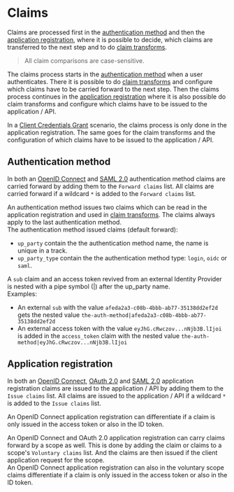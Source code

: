 # Claims

Claims are processed first in the [authentication method](#authentication-method) and then the [application registration](#application-registration), where it is possible to decide, which claims are transferred to the next step and to do [claim transforms](claim-transform.md).

> All claim comparisons are case-sensitive.

The claims process starts in the [authentication method](parties.md#authentication-method) when a user authenticates. There it is possible to do [claim transforms](claim-transform.md) and configure which claims have to be carried forward to the next step.
Then the claims process continues in the [application registration](parties.md#application-registration) where it is also possible do claim transforms and configure which claims have to be issued to the application / API.

In a [Client Credentials Grant](app-reg-oauth-2.0.md#client-credentials-grant) scenario, the claims process is only done in the application registration. The same goes for the claim transforms and the configuration of which claims have to be issued to the application / API.

## Authentication method
In both an [OpenID Connect](auth-met-oidc.md) and [SAML 2.0](auth-met-saml-2.0.md) authentication method claims are carried forward by adding them to the `Forward claims` list. All claims are carried forward if a wildcard `*` is added to the `Forward claims` list.

An authentication method issues two claims which can be read in the application registration and used in [claim transforms](claim-transform.md). The claims always apply to the last authentication method.  
The authentication method issued claims (default forward):

- `up_party` contain the the authentication method name, the name is unique in a track.
- `up_party_type` contain the the authentication method type: `login`, `oidc` or `saml`.

A `sub` claim and an access token revived from an external Identity Provider is nested with a pipe symbol (|) after the up_party name.  
Examples: 

 - An external `sub` with the value `afeda2a3-c08b-4bbb-ab77-35138dd2ef2d` gets the nested value `the-auth-method|afeda2a3-c08b-4bbb-ab77-35138dd2ef2d`
 - An external access token with the value `eyJhG.cRwczov...nNjb3B.lIjoi` is added in the `access_token` claim with the nested value `the-auth-method|eyJhG.cRwczov...nNjb3B.lIjoi`

## Application registration
In both an [OpenID Connect](app-reg-oidc.md), [OAuth 2.0](app-reg-oauth-2.0.md) and [SAML 2.0](app-reg-saml-2.0.md) application registration claims are issued to the application / API by adding them to the `Issue claims` list. All claims are issued to the application / API if a wildcard `*` is added to the `Issue claims` list.

An OpenID Connect application registration can differentiate if a claim is only issued in the access token or also in the ID token.   


An OpenID Connect and OAuth 2.0 application registration can carry claims forward by a scope as well. This is done by adding the claim or claims to a scope's `Voluntary claims` list. And the claims are then issued if the client application request for the scope.  
An OpenID Connect application registration can also in the voluntary scope claims differentiate if a claim is only issued in the access token or also in the ID token.
